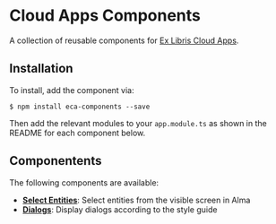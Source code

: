 # Cloud Apps Components
A collection of reusable components for [Ex Libris Cloud Apps](https://developers.exlibrisgroup.com/cloudapps/).

## Installation
To install, add the component via:
```
$ npm install eca-components --save
```

Then add the relevant modules to your `app.module.ts` as shown in the README for each component below.

## Componentents
The following components are available:

* **[Select Entities](./docs/select-entities.md)**: Select entities from the visible screen in Alma
* **[Dialogs](./docs/dialogs.md)**: Display dialogs according to the style guide
